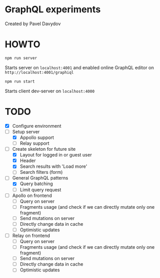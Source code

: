 # GraphQL experiments

Created by Pavel Davydov

# HOWTO

```
npm run server
```
Starts server on `localhost:4001` and enabled online GraphQL editor on `http://localhost:4001/graphiql`

```
npm run start
```
Starts client dev-server on `localhost:4000`

# TODO

- [x] Configure environment
- [ ] Setup server
  - [x] Appollo support
  - [ ] Relay support
- [ ] Create skeleton for future site
  - [x] Layout for logged in or guest user
  - [x] Header
  - [x] Search results with 'Load more'
  - [ ] Search filters (form)
- [ ] General GraphQL patterns
  - [x] Query batching
  - [ ] Limit query request
- [ ] Apollo on frontend
  - [ ] Query on server
  - [ ] Fragments usage (and check if we can directly mutate only one fragment)
  - [ ] Send mutations on server
  - [ ] Directly change data in cache
  - [ ] Optimistic updates
- [ ] Relay on frontend
  - [ ] Query on server
  - [ ] Fragments usage (and check if we can directly mutate only one fragment)
  - [ ] Send mutations on server
  - [ ] Directly change data in cache
  - [ ] Optimistic updates
